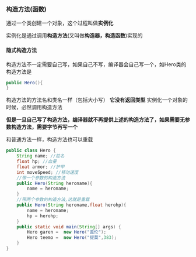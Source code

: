 ### 构造方法(函数)

通过一个类创建一个对象，这个过程叫做**实例化**

实例化是通过调用**构造方法**(又叫做**构造器，构造函数**)实现的

#### 隐式构造方法

构造方法不一定需要自己写，如果自己不写，编译器会自己写一个，如Hero类的构造方法是

```java
public Hero(){
}
```

构造方法的方法名和类名一样（包括大小写）
**它没有返回类型**
实例化一个对象的时候，必然调用构造方法

**但是一旦自己写了构造方法，编译器就不再提供上述的构造方法了，如果需要无参数构造方法，需要字节再写一个**

和普通方法一样，构造方法也可以重载

```java
public class Hero {
    String name; //姓名  
    float hp; //血量
    float armor; //护甲
    int moveSpeed; //移动速度
    //带一个参数的构造方法
    public Hero(String heroname){ 
        name = heroname;
    }
    //带两个参数的构造方法,这就是重载
    public Hero(String heroname,float herohp){ 
        name = heroname;
        hp = herohp;
    }  
    public static void main(String[] args) {
        Hero garen =  new Hero("盖伦"); 
        Hero teemo =  new Hero("提莫",383);
    }    
}
```

